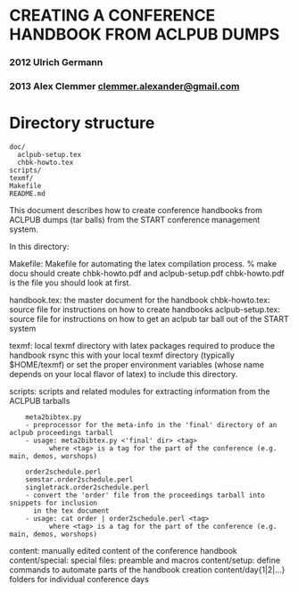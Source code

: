 # CREATING A CONFERENCE HANDBOOK FROM ACLPUB DUMPS

### 2012 Ulrich Germann
### 2013 Alex Clemmer <clemmer.alexander@gmail.com>


# Directory structure

    doc/
      aclpub-setup.tex
      chbk-howto.tex
    scripts/
    texmf/
    Makefile
    README.md

This document describes how to create conference handbooks from ACLPUB dumps (tar balls)
from the START conference management system.

In this directory:

   Makefile: Makefile for automating the latex compilation process.
             % make docu
	     should create chbk-howto.pdf and aclpub-setup.pdf
	     chbk-howto.pdf is the file you should look at first.

   handbook.tex: the master document for the handbook
   chbk-howto.tex: source file for instructions on how to create handbooks
   aclpub-setup.tex: source file for instructions on how to get an aclpub tar
                     ball out of the START system

   texmf:   local texmf directory with latex packages required to produce the handbook
            rsync this with your local texmf directory (typically $HOME/texmf) or set
	    the proper environment variables (whose name depends on your local flavor of latex)
	    to include this directory.

   scripts: scripts and related modules for extracting information from the ACLPUB tarballs

   	    meta2bibtex.py
	    - preprocessor for the meta-info in the 'final' directory of an aclpub proceedings tarball
	    - usage: meta2bibtex.py <'final' dir> <tag>
              where <tag> is a tag for the part of the conference (e.g. main, demos, worshops)

	    order2schedule.perl
	    semstar.order2schedule.perl
	    singletrack.order2schedule.perl
	    - convert the 'order' file from the proceedings tarball into snippets for inclusion
	      in the tex document
	    - usage: cat order | order2schedule.perl <tag>
              where <tag> is a tag for the part of the conference (e.g. main, demos, worshops)

   content: manually edited content of the conference handbook
      content/special: special files: preamble and macros
      content/setup:   define commands to automate parts of the handbook creation
      content/day{1|2|...} folders for individual conference days
